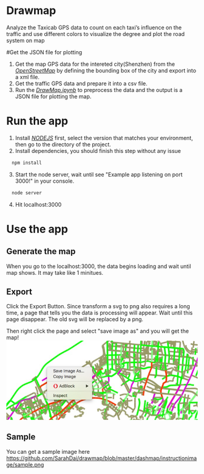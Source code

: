# Drawmap
Analyze the Taxicab GPS data to count on each taxi’s influence on the traffic and use different colors to visualize the degree and plot the road system on map

#Get the JSON file for plotting

1. Get the map GPS data for the intereted city(Shenzhen) from the [*OpenStreetMap*](http://www.openstreetmap.org/export#map=13/22.5750/114.1050) by defining the bounding box of the city and export into a xml file.
2. Get the traffic GPS data and prepare it into a csv file.
3. Run the [*DrawMap.ipynb*](https://github.com/SarahDai/drawmap/blob/SarahDai-patch-1/DrawMap.ipynb) to preprocess the data and the output is a JSON file for plotting the map.

# Run the app

1. Install [*NODEJS*](https://nodejs.org/en/download/) first, select the version that matches your environment, then go to the directory of the project.
2. Install dependencies, you should finish this step without any issue
  
  ```sh
    npm install
  ```
  
3. Start the node server, wait until see "Example app listening on port 3000!" in your console.

  ```sh
    node server
  ```
4. Hit localhost:3000  

# Use the app
## Generate the map
When you go to the localhost:3000, the data begins loading and wait until map shows. It may take like 1 minitues.

## Export
Click the Export Button. Since transform a svg to png also requires a long time, a page that tells you the data is processing will appear. Wait until this page disappear. The old svg will be replaced by a png.

Then right click the page and select "save image as" and you will get the map!
![image](https://github.com/SarahDai/drawmap/blob/master/dashmap/instructionimage/save.jpg)

## Sample
You can get a sample image here
https://github.com/SarahDai/drawmap/blob/master/dashmap/instructionimage/sample.png

